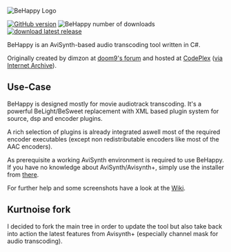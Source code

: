 ![BeHappy Logo](https://raw.githubusercontent.com/wiki/jones1913/behappy/images/bh_logo.png)  

[![GitHub version](https://img.shields.io/github/v/release/Kurtnoise-zeus/BeHappy)](https://github.com/DonaldFaQ/BeHappy/)
![BeHappy number of downloads](https://img.shields.io/github/downloads/DonaldFaQ/BeHappy/latest/total.svg)
[![download latest release](https://img.shields.io/badge/BeHappy-download-green?style=flat)]([https://github.com/DonaldFaQ/BeHappy/releases/latest)



BeHappy is an AviSynth-based audio transcoding tool written in C#.

Originally created by dimzon at [doom9's forum](https://forum.doom9.org/showthread.php?t=104686) and hosted at [CodePlex](https://web.archive.org/web/20170407165223/https://behappy.codeplex.com/) ([via Internet Archive](https://archive.org)).

## Use-Case
BeHappy is designed mostly for movie audiotrack transcoding. It's a powerful BeLight/BeSweet replacement with XML based plugin system for source, dsp and encoder plugins.

A rich selection of plugins is already integrated aswell most of the required encoder executables (except non redistributable encoders like most of the AAC encoders).

As prerequisite a working AviSynth environment is required to use BeHappy. If you have no knowledge about AviSynth/Avisynth+, simply use the installer from [there](https://github.com/AviSynth/AviSynthPlus/releases/latest). 

For further help and some screenshots have a look at the [Wiki](https://github.com/jones1913/BeHappy/wiki).

## Kurtnoise fork
I decided to fork the main tree in order to update the tool but also take back into action the latest features from Avisynth+ (especially channel mask for audio transcoding).
